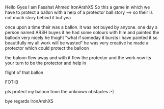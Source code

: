 Hello Gyes I am Fasahat Ahmed 
IronArshXS
So this a game in which we have to protect a ballon with a help of a protector ball
story
==>
so their is not much story behind it but
yea

once upon a time their was a ballon.
it was not buyed by anyone.
one day a person named ARSH buyes it
he had some colours with him and painted the ballodn very nicely 
he thoght 
"what if someday it bursts i have painted it so beautifully my all 
work will be wasted"
he was very creative he made a protector which could protect the balloon 

the baloon flew away and with it flew the protector and the work 
now its your turn to be the protector and help in 

flight of that ballon 

FOT-B


pls protect my baloon from the unknown obstacles
:-) 


bye 
regards
IronArshXS

